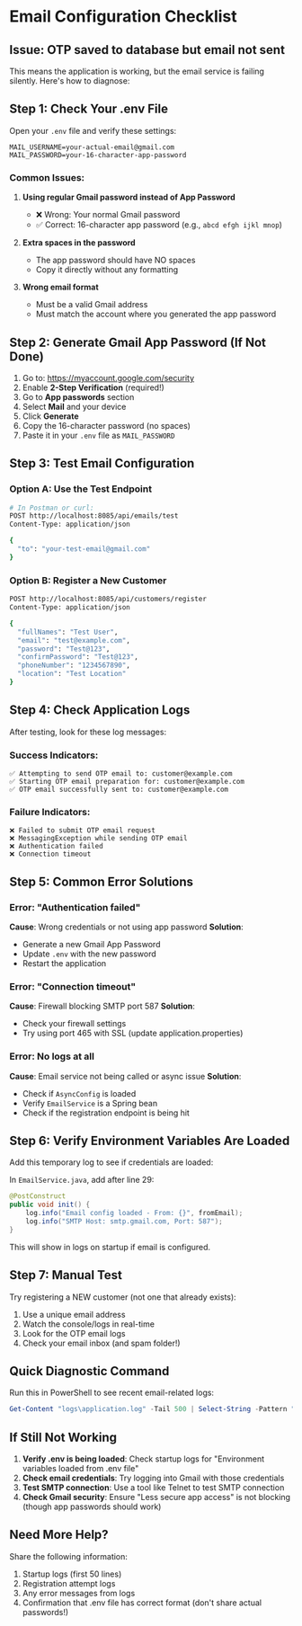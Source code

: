 # Email Configuration Checklist

## Issue: OTP saved to database but email not sent

This means the application is working, but the email service is failing silently. Here's how to diagnose:

## Step 1: Check Your .env File

Open your `.env` file and verify these settings:

```env
MAIL_USERNAME=your-actual-email@gmail.com
MAIL_PASSWORD=your-16-character-app-password
```

### Common Issues:

1. **Using regular Gmail password instead of App Password**
   - ❌ Wrong: Your normal Gmail password
   - ✅ Correct: 16-character app password (e.g., `abcd efgh ijkl mnop`)

2. **Extra spaces in the password**
   - The app password should have NO spaces
   - Copy it directly without any formatting

3. **Wrong email format**
   - Must be a valid Gmail address
   - Must match the account where you generated the app password

## Step 2: Generate Gmail App Password (If Not Done)

1. Go to: https://myaccount.google.com/security
2. Enable **2-Step Verification** (required!)
3. Go to **App passwords** section
4. Select **Mail** and your device
5. Click **Generate**
6. Copy the 16-character password (no spaces)
7. Paste it in your `.env` file as `MAIL_PASSWORD`

## Step 3: Test Email Configuration

### Option A: Use the Test Endpoint

```bash
# In Postman or curl:
POST http://localhost:8085/api/emails/test
Content-Type: application/json

{
  "to": "your-test-email@gmail.com"
}
```

### Option B: Register a New Customer

```bash
POST http://localhost:8085/api/customers/register
Content-Type: application/json

{
  "fullNames": "Test User",
  "email": "test@example.com",
  "password": "Test@123",
  "confirmPassword": "Test@123",
  "phoneNumber": "1234567890",
  "location": "Test Location"
}
```

## Step 4: Check Application Logs

After testing, look for these log messages:

### Success Indicators:
```
✅ Attempting to send OTP email to: customer@example.com
✅ Starting OTP email preparation for: customer@example.com
✅ OTP email successfully sent to: customer@example.com
```

### Failure Indicators:
```
❌ Failed to submit OTP email request
❌ MessagingException while sending OTP email
❌ Authentication failed
❌ Connection timeout
```

## Step 5: Common Error Solutions

### Error: "Authentication failed"
**Cause**: Wrong credentials or not using app password
**Solution**: 
- Generate a new Gmail App Password
- Update `.env` with the new password
- Restart the application

### Error: "Connection timeout"
**Cause**: Firewall blocking SMTP port 587
**Solution**:
- Check your firewall settings
- Try using port 465 with SSL (update application.properties)

### Error: No logs at all
**Cause**: Email service not being called or async issue
**Solution**:
- Check if `AsyncConfig` is loaded
- Verify `EmailService` is a Spring bean
- Check if the registration endpoint is being hit

## Step 6: Verify Environment Variables Are Loaded

Add this temporary log to see if credentials are loaded:

In `EmailService.java`, add after line 29:
```java
@PostConstruct
public void init() {
    log.info("Email config loaded - From: {}", fromEmail);
    log.info("SMTP Host: smtp.gmail.com, Port: 587");
}
```

This will show in logs on startup if email is configured.

## Step 7: Manual Test

Try registering a NEW customer (not one that already exists):

1. Use a unique email address
2. Watch the console/logs in real-time
3. Look for the OTP email logs
4. Check your email inbox (and spam folder!)

## Quick Diagnostic Command

Run this in PowerShell to see recent email-related logs:

```powershell
Get-Content "logs\application.log" -Tail 500 | Select-String -Pattern "email|OTP|mail|smtp" -Context 2
```

## If Still Not Working

1. **Verify .env is being loaded**: Check startup logs for "Environment variables loaded from .env file"
2. **Check email credentials**: Try logging into Gmail with those credentials
3. **Test SMTP connection**: Use a tool like Telnet to test SMTP connection
4. **Check Gmail security**: Ensure "Less secure app access" is not blocking (though app passwords should work)

## Need More Help?

Share the following information:
1. Startup logs (first 50 lines)
2. Registration attempt logs
3. Any error messages from logs
4. Confirmation that .env file has correct format (don't share actual passwords!)
